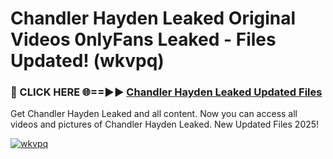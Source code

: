 # Chandler Hayden Leaked Original Videos 0nlyFans Leaked - Files Updated! (wkvpq)

<h3>🔴 CLICK HERE 🌐==►► <a href="https://tinyurl.com/ehrbuxhb" rel="nofollow">Chandler Hayden Leaked Updated Files</a></h3>

Get Chandler Hayden Leaked and all content. Now you can access all videos and pictures of Chandler Hayden Leaked. New Updated Files 2025!

[![wkvpq](https://i.imgur.com/lVYEuWS.gif)](https://tinyurl.com/ehrbuxhb)

